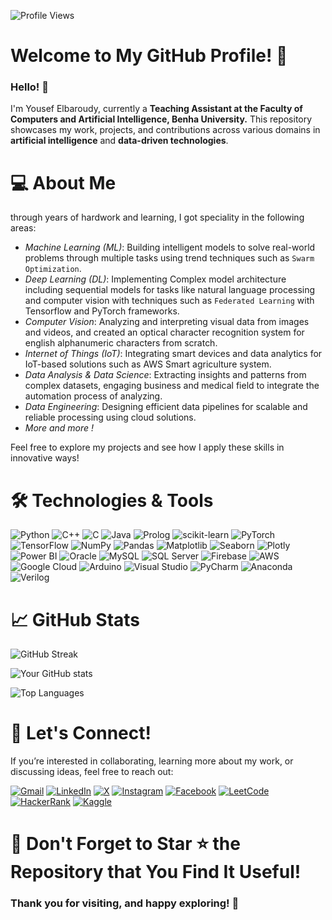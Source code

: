 
![Profile Views](https://komarev.com/ghpvc/?username=youseftb&color=brightgreen&style=flat-square)

# Welcome to My GitHub Profile! 🎉

### Hello! 👋 

I'm Yousef Elbaroudy, currently a **Teaching Assistant at the Faculty of Computers and Artificial Intelligence, Benha University.** This repository showcases my work, projects, and contributions across various domains in **artificial intelligence** and **data-driven technologies**.

# 💻 About Me

through years of hardwork and learning, I got speciality in the following areas:

- *Machine Learning (ML)*: Building intelligent models to solve real-world problems through multiple tasks using trend techniques such as `Swarm Optimization`.
- *Deep Learning (DL)*: Implementing Complex model architecture including sequential models for tasks like natural language processing and computer vision with techniques such as `Federated Learning` with Tensorflow and PyTorch frameworks.
- *Computer Vision*: Analyzing and interpreting visual data from images and videos, and created an optical character recognition system for english alphanumeric characters from scratch.
- *Internet of Things (IoT)*: Integrating smart devices and data analytics for IoT-based solutions such as AWS Smart agriculture system.
- *Data Analysis & Data Science*: Extracting insights and patterns from complex datasets, engaging business and medical field to integrate the automation process of analyzing.
- *Data Engineering*: Designing efficient data pipelines for scalable and reliable processing using cloud solutions.
- *More and more !*

Feel free to explore my projects and see how I apply these skills in innovative ways!

# 🛠️ **Technologies & Tools**

![Python](https://img.shields.io/badge/Python-%2314354C.svg?style=for-the-badge&logo=python&logoColor=white)
![C++](https://img.shields.io/badge/C++-%2300599C.svg?style=for-the-badge&logo=c%2B%2B&logoColor=white)
![C](https://img.shields.io/badge/C-%2300599C.svg?style=for-the-badge&logo=c&logoColor=white)
![Java](https://img.shields.io/badge/Java-%23ED8B00.svg?style=for-the-badge&logo=java&logoColor=white)
![Prolog](https://img.shields.io/badge/Prolog-%23EE4C2C.svg?style=for-the-badge&logo=prolog&logoColor=white)
![scikit-learn](https://img.shields.io/badge/scikit--learn-%23F7931E.svg?style=for-the-badge&logo=scikit-learn&logoColor=white)
![PyTorch](https://img.shields.io/badge/PyTorch-%23EE4C2C.svg?style=for-the-badge&logo=PyTorch&logoColor=white)
![TensorFlow](https://img.shields.io/badge/TensorFlow-%23FF6F00.svg?style=for-the-badge&logo=TensorFlow&logoColor=white)
![NumPy](https://img.shields.io/badge/NumPy-%23013243.svg?style=for-the-badge&logo=numpy&logoColor=white)
![Pandas](https://img.shields.io/badge/Pandas-%23150458.svg?style=for-the-badge&logo=pandas&logoColor=white)
![Matplotlib](https://img.shields.io/badge/Matplotlib-%230040C0.svg?style=for-the-badge&logo=matplotlib&logoColor=white)
![Seaborn](https://img.shields.io/badge/Seaborn-%23C71585.svg?style=for-the-badge&logoColor=white)
![Plotly](https://img.shields.io/badge/Plotly-%230080FF.svg?style=for-the-badge&logo=plotly&logoColor=white)
![Power BI](https://img.shields.io/badge/Power%20BI-%23F2C811.svg?style=for-the-badge&logo=power-bi&logoColor=black)
![Oracle](https://img.shields.io/badge/Oracle-%23F80000.svg?style=for-the-badge&logo=oracle&logoColor=white)
![MySQL](https://img.shields.io/badge/MySQL-%2300f.svg?style=for-the-badge&logo=mysql&logoColor=white)
![SQL Server](https://img.shields.io/badge/Microsoft%20SQL%20Server-%23CC2927.svg?style=for-the-badge&logo=microsoft%20sql%20server&logoColor=white)
![Firebase](https://img.shields.io/badge/Firebase-%23FFCA28.svg?style=for-the-badge&logo=firebase&logoColor=black)
![AWS](https://img.shields.io/badge/Amazon%20AWS-%23232F3E.svg?style=for-the-badge&logo=amazon-aws&logoColor=white)
![Google Cloud](https://img.shields.io/badge/Google%20Cloud-%234285F4.svg?style=for-the-badge&logo=google-cloud&logoColor=white)
![Arduino](https://img.shields.io/badge/Arduino-%2300979D.svg?style=for-the-badge&logo=arduino&logoColor=white)
![Visual Studio](https://img.shields.io/badge/Visual%20Studio-%235C2D91.svg?style=for-the-badge&logo=visual-studio&logoColor=white)
![PyCharm](https://img.shields.io/badge/PyCharm-%23000000.svg?style=for-the-badge&logo=pycharm&logoColor=white)
![Anaconda](https://img.shields.io/badge/Anaconda-%2344A833.svg?style=for-the-badge&logo=anaconda&logoColor=white)
![Verilog](https://img.shields.io/badge/Verilog-%23013243.svg?style=for-the-badge&logo=verilog&logoColor=white)

# 📈 **GitHub Stats**

![GitHub Streak](https://github-readme-streak-stats.herokuapp.com/?user=youseftb&theme=radical)

![Your GitHub stats](https://github-readme-stats.vercel.app/api?username=youseftb&show_icons=true&theme=radical)

![Top Languages](https://github-readme-stats.vercel.app/api/top-langs/?username=youseftb&layout=compact&theme=radical)


# 🤝 Let's Connect!

If you’re interested in collaborating, learning more about my work, or discussing ideas, feel free to reach out:

[![Gmail](https://img.shields.io/badge/Gmail-%23D14836.svg?style=for-the-badge&logo=gmail&logoColor=white)](mailto:yousef.elbaroudy02@gmail.com)
[![LinkedIn](https://img.shields.io/badge/LinkedIn-%230077B5.svg?style=for-the-badge&logo=linkedin&logoColor=white)](https://www.linkedin.com/in/yousef-elbaroudy-758361251/)
[![X](https://img.shields.io/badge/X-%231DA1F2.svg?style=for-the-badge&logo=x&logoColor=white)](https://x.com/Yousef_TB)
[![Instagram](https://img.shields.io/badge/Instagram-%23E4405F.svg?style=for-the-badge&logo=instagram&logoColor=white)](https://www.instagram.com/yousef_elbaroudy/)
[![Facebook](https://img.shields.io/badge/Facebook-%231877F2.svg?style=for-the-badge&logo=facebook&logoColor=white)](https://www.facebook.com/profile.php?id=100009265982753)
[![LeetCode](https://img.shields.io/badge/LeetCode-%23FFA116.svg?style=for-the-badge&logo=leetcode&logoColor=white)](https://leetcode.com/u/user3541Tn/)
[![HackerRank](https://img.shields.io/badge/HackerRank-%232EC866.svg?style=for-the-badge&logo=hackerrank&logoColor=white)](https://www.hackerrank.com/profile/lover_avenger_9)
[![Kaggle](https://img.shields.io/badge/Kaggle-%23022974.svg?style=for-the-badge&logo=kaggle&logoColor=white)](https://www.kaggle.com/yousefelbaroudy)

# 🌟 Don't Forget to Star ⭐ the Repository that You Find It Useful!

### Thank you for visiting, and happy exploring! 🚀

<!---
YousefTB/YousefTB is a ✨ special ✨ repository because its `README.md` (this file) appears on your GitHub profile.
You can click the Preview link to take a look at your changes.
--->
